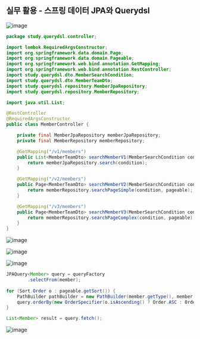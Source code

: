 ## **실무 활용 - 스프링 데이터 JPA와 Querydsl**

![image](https://user-images.githubusercontent.com/79301439/191426824-6bdd1c8f-c076-44ba-94d3-24fb3ebfb78d.png)

```java
package study.querydsl.controller;

import lombok.RequiredArgsConstructor;
import org.springframework.data.domain.Page;
import org.springframework.data.domain.Pageable;
import org.springframework.web.bind.annotation.GetMapping;
import org.springframework.web.bind.annotation.RestController;
import study.querydsl.dto.MemberSearchCondition;
import study.querydsl.dto.MemberTeamDto;
import study.querydsl.repository.MemberJpaRepository;
import study.querydsl.repository.MemberRepository;

import java.util.List;

@RestController
@RequiredArgsConstructor
public class MemberController {

    private final MemberJpaRepository memberJpaRepository;
    private final MemberRepository memberRepository;

    @GetMapping("/v1/members")
    public List<MemberTeamDto> searchMemberV1(MemberSearchCondition condition) {
        return memberJpaRepository.search(condition);
    }

    @GetMapping("/v2/members")
    public Page<MemberTeamDto> searchMemberV2(MemberSearchCondition condition, Pageable pageable) {
        return memberRepository.searchPageSimple(condition, pageable);
    }

    @GetMapping("/v3/members")
    public Page<MemberTeamDto> searchMemberV3(MemberSearchCondition condition, Pageable pageable) {
        return memberRepository.searchPageComplex(condition, pageable);
    }
}
```

![image](https://user-images.githubusercontent.com/79301439/191426949-f0597d0c-d803-43f6-8f20-cba4e3bbc41a.png)

![image](https://user-images.githubusercontent.com/79301439/191427069-31b06934-b499-44da-ba4c-713d242aeeb9.png)

![image](https://user-images.githubusercontent.com/79301439/191427105-f19f911c-9c3f-41a9-bcbf-d08e0371cd80.png)

```java
JPAQuery<Member> query = queryFactory
        .selectFrom(member);
        
for (Sort.Order o : pageable.getSort()) {
    PathBuilder pathBuilder = new PathBuilder(member.getType(), member.getMetadata());
    query.orderBy(new OrderSpecifier(o.isAscending() ? Order.ASC : Order.DESC, pathBuilder.get(o.getProperty())));
}

List<Member> result = query.fetch();
```

![image](https://user-images.githubusercontent.com/79301439/191427299-eaada549-c90d-4fe8-9001-ccf466eb5e10.png)
